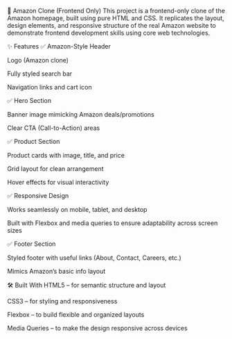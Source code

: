 
🛒 Amazon Clone (Frontend Only)
This project is a frontend-only clone of the Amazon homepage, built using pure HTML and CSS. It replicates the layout, design elements, and responsive structure of the real Amazon website to demonstrate frontend development skills using core web technologies.

✨ Features
✅ Amazon-Style Header

Logo (Amazon clone)

Fully styled search bar

Navigation links and cart icon

✅ Hero Section

Banner image mimicking Amazon deals/promotions

Clear CTA (Call-to-Action) areas

✅ Product Section

Product cards with image, title, and price

Grid layout for clean arrangement

Hover effects for visual interactivity

✅ Responsive Design

Works seamlessly on mobile, tablet, and desktop

Built with Flexbox and media queries to ensure adaptability across screen sizes

✅ Footer Section

Styled footer with useful links (About, Contact, Careers, etc.)

Mimics Amazon’s basic info layout

🛠️ Built With
HTML5 – for semantic structure and layout

CSS3 – for styling and responsiveness

Flexbox – to build flexible and organized layouts

Media Queries – to make the design responsive across devices
